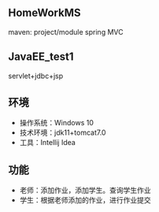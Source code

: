 ## HomeWorkMS
maven: project/module
spring MVC
## JavaEE_test1
servlet+jdbc+jsp

## 环境
- 操作系统：Windows 10
- 技术环境：jdk11+tomcat7.0
- 工具：Intellij Idea
## 功能
- 老师：添加作业，添加学生。查询学生作业
- 学生：根据老师添加的作业，进行作业提交

